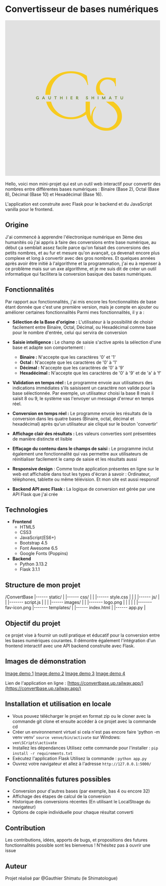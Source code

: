 # Convertisseur de bases numériques

![Logo](static/images/logo.png)

Hello, voici mon mini-projet qui est un outil web interactif pour convertir des nombres entre différentes bases numériques : Binaire (Base 2), Octal (Base 8), Décimal (Base 10) et Hexadécimal (Base 16).

L'application est construite avec Flask pour le backend et du JavaScript vanilla pour le frontend.

## Origine

J'ai commencé à apprendre l'électronique numérique en 3ème des humanités où j'ai appris à faire des conversions entre base numérique, au début ça semblait assez facile parce qu'on faisait des conversions des petits nombres, et au fur et mesure qu'on avançait, ça devenait encore plus complexe et long à convertir avec des gros nombres. Et quelques années après avoir être initié à l'algorithme et la programmation, j'ai eu à repenser à ce problème mais sur un axe algorithme, et je me suis dit de créer un outil informatique qui facilitera la conversion basique des bases numériques.

## Fonctionnalités

Par rapport aux fonctionnalités, j'ai mis encore les fonctionnalités de base étant donnée que c'est une première version, mais je compte en ajouter ou améliorer certaines fonctionnalités
Parmi mes fonctionnalités, il y a :

* **Sélection de la Base d'origine :** L'utilisateur à la possibilité de choisir facilement entre Binaire, Octal, Décimal, ou Hexadécimal comme base pour le nombre d'entrée, celui qui servira de conversion

* **Saisie intelligence :** Le champ de saisie s'active après la sélection d'une base et adapte son comportement :
  * **Binaire :** N'accepte que les caractères '0' et '1'
  * **Octal :** N'accepte que les caractères de '0' à '1'
  * **Décimal :** N'accepte que les caractères de '0' à '9'
  * **Hexadécimal :** N'accepte que les caractères de '0' à '9' et de 'a' à 'f'

* **Validation en temps réel :** Le programme envoie aux utilisateurs des indications immédiates s'ils saisissent un caractère non valide pour la base sélectionnée. Par exemple, un utilisateur choisi la base 8 mais il saisit 8 ou 9, le système vas l'envoyer un message d'erreur en temps réel.

* **Conversion en temps réel :** Le programme envoie les résultats de la conversion dans les quatre bases (Binaire, octal, décimal et hexadécimal) après qu'un utilisateur aie cliqué sur le bouton 'convertir'

* **Affichage clair des résultats :** Les valeurs converties sont présentées de manière distincte et lisible

* **Effaçage du contenu dans le champs de saisi :** Le programme inclut également une fonctionnalité qui vas permettre aux utilisateurs de réinitialiser facilement le camp de saisie et les résultats aussi
* **Responsive design** : Comme toute application présentes en ligne sur le web est affichable dans tout les types d'écran à savoir : Ordinateur, téléphones, tablette ou même télévision. Et mon site est aussi responsif
* **Backend API avec Flask :** La logique de conversion est gérée par une API Flask que j'ai crée

## Technologies

* **Frontend**
  * HTML5
  * CSS3
  * JavaScript(ES6+)
  * Bootstrap 4.5
  * Font Awesome 6.5
  * Google Fonts (Poppins)
* **Backend**
  * Python 3.13.2
  * Flask 3.1.1

## Structure de mon projet

/ConvertBase
|------ static/
|   |------ css/
|   |   |------ style.css
|   |
|   |------ js/
|   |   |------- script.js
|   |
|   |------ images/
|   |   |------- logo.png
|   |   |
|   |   |------- fav-icon.png
|------- templates/
|   |------ index.html
|
|------ app.py
|

## Objectif du projet

ce projet vise à fournir un outil pratique et éducatif pour la conversion entre les bases numériques courantes.
Il démontre également l'intégration d'un frontend interactif avec une API backend construite avec Flask.

## Images de démonstration

[Image demo 1](demo_images/images_demo1.PNG)
[Image demo 2](demo_images/images_demo2.PNG)
[Image demo 3](demo_images/images_demo3.PNG)
[Image demo 4](demo_images/images_demo4.PNG)

Lien de l'application en ligne : [https://convertbase.up.railway.app/](https://convertbase.up.railway.app/)

## Installation et utilisation en locale

* Vous pouvez télécharger le projet en format zip ou le cloner avec la commande git clone et ensuite accéder à ce projet avec la commande cd
* Créer un environnement virtuel si cela n'est pas encore faire
'python -m venv venv'
`source venve/bin/activate` sur Windows: `ven\SCripts\activate`
* Installez les dépendances
Utilisez cette commande pour l'installer : `pip install -r requirements.txt`
* Exécutez l'application Flask
Utilisez la commande : `python app.py`
* Ouvrez votre navigateur et allez à l'adresse `http://127.0.0.1:5000/`

## Fonctionnalités futures possibles

* Conversion pour d'autres bases (par exemple, bas 4 ou encore 32)
* Affichage des étapes de calcul de la conversion
* Historique des conversions récentes (En utilisant le LocalStoage du navigateur)
* Options de copie individuelle pour chaque résultat converti

## Contribution

Les contributions, idées, apports de bugs, et propositions des futures fonctionnalités possible sont les bienvenus ! N'hésitez pas à ouvrir une issue

## Auteur

Projet réalisé par @Gauthier Shimatu (le Shimatologue)
